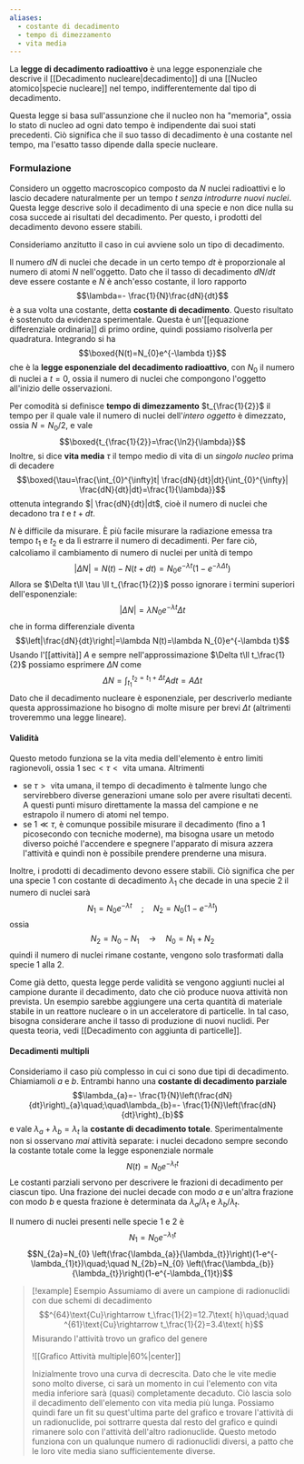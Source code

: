 ```yaml
---
aliases:
  - costante di decadimento
  - tempo di dimezzamento
  - vita media
---
```

La **legge di decadimento radioattivo** è una legge esponenziale che descrive il [[Decadimento nucleare|decadimento]] di una [[Nucleo atomico|specie nucleare]] nel tempo, indifferentemente dal tipo di decadimento.

Questa legge si basa sull'assunzione che il nucleo non ha "memoria", ossia lo stato di nucleo ad ogni dato tempo è indipendente dai suoi stati precedenti. Ciò significa che il suo tasso di decadimento è una costante nel tempo, ma l'esatto tasso dipende dalla specie nucleare.
### Formulazione
Considero un oggetto macroscopico composto da $N$ nuclei radioattivi e lo lascio decadere naturalmente per un tempo $t$ *senza introdurre nuovi nuclei*. Questa legge descrive solo il decadimento di una specie e non dice nulla su cosa succede ai risultati del decadimento. Per questo, i prodotti del decadimento devono essere stabili.

Consideriamo anzitutto il caso in cui avviene solo un tipo di decadimento.

Il numero $dN$ di nuclei che decade in un certo tempo $dt$ è proporzionale al numero di atomi $N$ nell'oggetto. Dato che il tasso di decadimento $dN/dt$ deve essere costante e $N$ è anch'esso costante, il loro rapporto
$$\lambda=- \frac{1}{N}\frac{dN}{dt}$$
è a sua volta una costante, detta **costante di decadimento**. Questo risultato è sostenuto da evidenza sperimentale. Questa è un'[[equazione differenziale ordinaria]] di primo ordine, quindi possiamo risolverla per quadratura. Integrando si ha
$$\boxed{N(t)=N_{0}e^{-\lambda t}}$$
che è la **legge esponenziale del decadimento radioattivo**, con $N_{0}$ il numero di nuclei a $t=0$, ossia il numero di nuclei che compongono l'oggetto all'inizio delle osservazioni.

Per comodità si definisce **tempo di dimezzamento** $t_{\frac{1}{2}}$ il tempo per il quale vale il numero di nuclei dell'*intero oggetto* è dimezzato, ossia $N=N_{0}/2$, e vale
$$\boxed{t_{\frac{1}{2}}=\frac{\ln2}{\lambda}}$$
Inoltre, si dice **vita media** $\tau$ il tempo medio di vita di un *singolo nucleo* prima di decadere
$$\boxed{\tau=\frac{\int_{0}^{\infty}t| \frac{dN}{dt}|dt}{\int_{0}^{\infty}| \frac{dN}{dt}|dt}=\frac{1}{\lambda}}$$
ottenuta integrando $| \frac{dN}{dt}|dt$, cioè il numero di nuclei che decadono tra $t$ e $t+dt$.

$N$ è difficile da misurare. È più facile misurare la radiazione emessa tra tempo $t_{1}$ e $t_{2}$ e da lì estrarre il numero di decadimenti. Per fare ciò, calcoliamo il cambiamento di numero di nuclei per unità di tempo
$$|\Delta N|=N(t)-N(t+dt)=N_{0}e^{-\lambda t}(1-e^{-\lambda\Delta t})$$
Allora se $\Delta t\ll \tau \ll t_{\frac{1}{2}}$ posso ignorare i termini superiori dell'esponenziale:
$$|\Delta N|=\lambda N_{0}e^{-\lambda t}\Delta t$$
che in forma differenziale diventa
$$\left|\frac{dN}{dt}\right|=\lambda N(t)=\lambda N_{0}e^{-\lambda t}$$
Usando l'[[attività]] $A$ e sempre nell'approssimazione $\Delta t\ll t_\frac{1}{2}$ possiamo esprimere $\Delta N$ come
$$\Delta N=\int_{t_{1}}^{t_{2}=t_{1}+\Delta t}Adt=A\Delta t$$
Dato che il decadimento nucleare è esponenziale, per descriverlo mediante questa approssimazione ho bisogno di molte misure per brevi $\Delta t$ (altrimenti troveremmo una legge lineare).
#### Validità
Questo metodo funziona se la vita media dell'elemento è entro limiti ragionevoli, ossia $1\text{ sec}<\tau<\text{ vita umana}$. Altrimenti
- se $\tau>\text{ vita umana}$, il tempo di decadimento è talmente lungo che servirebbero diverse generazioni umane solo per avere risultati decenti. A questi punti misuro direttamente la massa del campione e ne estrapolo il numero di atomi nel tempo.
- se $1\ll\tau$, è comunque possibile misurare il decadimento (fino a 1 picosecondo con tecniche moderne), ma bisogna usare un metodo diverso poiché l'accendere e spegnere l'apparato di misura azzera l'attività e quindi non è possibile prendere prenderne una misura.

Inoltre, i prodotti di decadimento devono essere stabili. Ciò significa che per una specie 1 con costante di decadimento $\lambda_{1}$ che decade in una specie 2 il numero di nuclei sarà
$$N_{1}=N_{0}e^{-\lambda t}\quad;\quad N_{2}=N_{0}(1-e^{-\lambda t})$$
ossia
$$N_{2}=N_{0}-N_{1} \quad \rightarrow \quad N_{0}=N_{1}+N_{2}$$
quindi il numero di nuclei rimane costante, vengono solo trasformati dalla specie 1 alla 2.

Come già detto, questa legge perde validità se vengono aggiunti nuclei al campione durante il decadimento, dato che ciò produce nuova attività non prevista. Un esempio sarebbe aggiungere una certa quantità di materiale stabile in un reattore nucleare o in un acceleratore di particelle. In tal caso, bisogna considerare anche il tasso di produzione di nuovi nuclidi. Per questa teoria, vedi [[Decadimento con aggiunta di particelle]].
#### Decadimenti multipli
Consideriamo il caso più complesso in cui ci sono due tipi di decadimento. Chiamiamoli $a$ e $b$. Entrambi hanno una **costante di decadimento parziale**
$$\lambda_{a}=- \frac{1}{N}\left(\frac{dN}{dt}\right)_{a}\quad;\quad\lambda_{b}=- \frac{1}{N}\left(\frac{dN}{dt}\right)_{b}$$
e vale $\lambda_{a}+\lambda_{b}=\lambda_{t}$ la **costante di decadimento totale**. Sperimentalmente non si osservano *mai* attività separate: i nuclei decadono sempre secondo la costante totale come la legge esponenziale normale
$$N(t)=N_{0}e^{-\lambda_{t}t}$$
Le costanti parziali servono per descrivere le frazioni di decadimento per ciascun tipo. Una frazione dei nuclei decade con modo $a$ e un'altra frazione con modo $b$ e questa frazione è determinata da $\lambda_{a}/\lambda_{t}$ e $\lambda_{b}/\lambda_{t}$.

Il numero di nuclei presenti nelle specie 1 e 2 è
$$N_{1}=N_{0}e^{-\lambda_{1}t}$$
$$N_{2a}=N_{0} \left(\frac{\lambda_{a}}{\lambda_{t}}\right)(1-e^{-\lambda_{1}t})\quad;\quad N_{2b}=N_{0} \left(\frac{\lambda_{b}}{\lambda_{t}}\right)(1-e^{-\lambda_{1}t})$$

> [!example] Esempio
> Assumiamo di avere un campione di radionuclidi con due schemi di decadimento
> $$^{64}\text{Cu}\rightarrow t_\frac{1}{2}=12.7\text{ h}\quad;\quad ^{61}\text{Cu}\rightarrow t_\frac{1}{2}=3.4\text{ h}$$
> Misurando l'attività trovo un grafico del genere
>
>![[Grafico Attività multiple|60%|center]]
>
>Inizialmente trovo una curva di decrescita. Dato che le vite medie sono molto diverse, ci sarà un momento in cui l'elemento con vita media inferiore sarà (quasi) completamente decaduto. Ciò lascia solo il decadimento dell'elemento con vita media più lunga. Possiamo quindi fare un fit su quest'ultima parte del grafico e trovare l'attività di un radionuclide, poi sottrarre questa dal resto del grafico e quindi rimanere solo con l'attività dell'altro radionuclide. Questo metodo funziona con un qualunque numero di radionuclidi diversi, a patto che le loro vite media siano sufficientemente diverse.